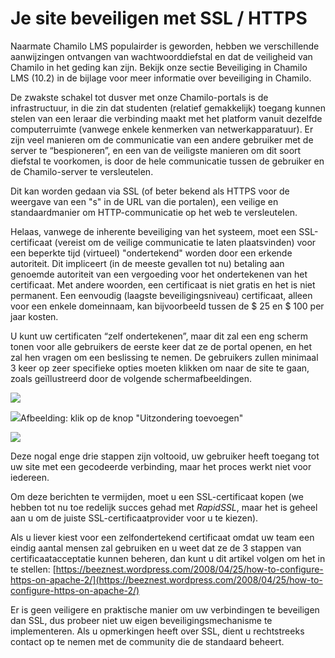 # Je site beveiligen met SSL / HTTPS

Naarmate Chamilo LMS populairder is geworden, hebben we verschillende aanwijzingen ontvangen van wachtwoorddiefstal en dat de veiligheid van Chamilo in het geding kan zijn. Bekijk onze sectie Beveiliging in Chamilo LMS (10.2) in de bijlage voor meer informatie over beveiliging in Chamilo.

De zwakste schakel tot dusver met onze Chamilo-portals is de infrastructuur, in die zin dat studenten (relatief gemakkelijk) toegang kunnen stelen van een leraar die verbinding maakt met het platform vanuit dezelfde computerruimte (vanwege enkele kenmerken van netwerkapparatuur). Er zijn veel manieren om de communicatie van een andere gebruiker met de server te “bespioneren”, en een van de veiligste manieren om dit soort diefstal te voorkomen, is door de hele communicatie tussen de gebruiker en de Chamilo-server te versleutelen.

Dit kan worden gedaan via SSL (of beter bekend als HTTPS voor de weergave van een "s" in de URL van die portalen), een veilige en standaardmanier om HTTP-communicatie op het web te versleutelen.

Helaas, vanwege de inherente beveiliging van het systeem, moet een SSL-certificaat (vereist om de veilige communicatie te laten plaatsvinden) voor een beperkte tijd (virtueel) "ondertekend" worden door een erkende autoriteit. Dit impliceert (in de meeste gevallen tot nu) betaling aan genoemde autoriteit van een vergoeding voor het ondertekenen van het certificaat. Met andere woorden, een certificaat is niet gratis en het is niet permanent. Een eenvoudig (laagste beveiligingsniveau) certificaat, alleen voor een enkele domeinnaam, kan bijvoorbeeld tussen de $ 25 en $ 100 per jaar kosten.

U kunt uw certificaten “zelf ondertekenen”, maar dit zal een eng scherm tonen voor alle gebruikers de eerste keer dat ze de portal openen, en het zal hen vragen om een beslissing te nemen. De gebruikers zullen minimaal 3 keer op zeer specifieke opties moeten klikken om naar de site te gaan, zoals geïllustreerd door de volgende schermafbeeldingen.

![](../../.gitbook/assets/images52.png)

![](../../.gitbook/assets/images53.png)Afbeelding: klik op de knop "Uitzondering toevoegen"

![](../../.gitbook/assets/images53.png)

Deze nogal enge drie stappen zijn voltooid, uw gebruiker heeft toegang tot uw site met een gecodeerde verbinding, maar het proces werkt niet voor iedereen.

Om deze berichten te vermijden, moet u een SSL-certificaat kopen (we hebben tot nu toe redelijk succes gehad met *RapidSSL*, maar het is geheel aan u om de juiste SSL-certificaatprovider voor u te kiezen).

Als u liever kiest voor een zelfondertekend certificaat omdat uw team een eindig aantal mensen zal gebruiken en u weet dat ze de 3 stappen van certificaatacceptatie kunnen beheren, dan kunt u dit artikel volgen om het in te stellen: [https://beeznest.wordpress.com/2008/04/25/how-to-configure-https-on-apache-2/](https://beeznest.wordpress.com/2008/04/25/how-to-configure-https-on-apache-2/)

Er is geen veiligere en praktische manier om uw verbindingen te beveiligen dan SSL, dus probeer niet uw eigen beveiligingsmechanisme te implementeren. Als u opmerkingen heeft over SSL, dient u rechtstreeks contact op te nemen met de community die de standaard beheert.
